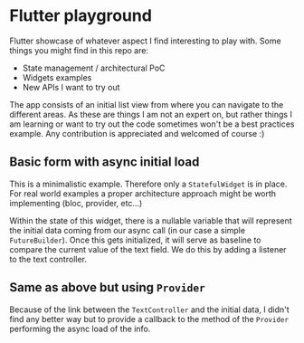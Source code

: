 # Flutter playground

Flutter showcase of whatever aspect I find interesting to play with. Some things you might find in
this repo are:
- State management / architectural PoC
- Widgets examples
- New APIs I want to try out

The app consists of an initial list view from where you can navigate to the different areas. As these
are things I am not an expert on, but rather things I am learning or want to try out the code sometimes
won't be a best practices example. Any contribution is appreciated and welcomed of course :)

## Basic form with async initial load

This is a minimalistic example. Therefore only a `StatefulWidget` is in place. For real world examples
a proper architecture approach might be worth implementing (bloc, provider, etc...)

Within the state of this widget, there is a nullable variable that will represent the initial data
coming from our async call (in our case a simple `FutureBuilder`). Once this gets initialized, it will
serve as baseline to compare the current value of the text field. We do this by adding a listener to
the text controller.

## Same as above but using `Provider`

Because of the link between the `TextController` and the initial data, I didn't find any better way
but to provide a callback to the method of the `Provider` performing the async load of the info.
